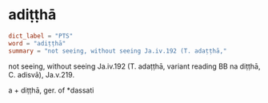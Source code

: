 # adiṭṭhā

``` toml
dict_label = "PTS"
word = "adiṭṭhā"
summary = "not seeing, without seeing Ja.iv.192 (T. adaṭṭhā,"
```

not seeing, without seeing Ja.iv.192 (T. adaṭṭhā, variant reading BB na diṭṭhā, C. adisvā), Ja.v.219.

a \+ diṭṭhā, ger. of \*dassati

